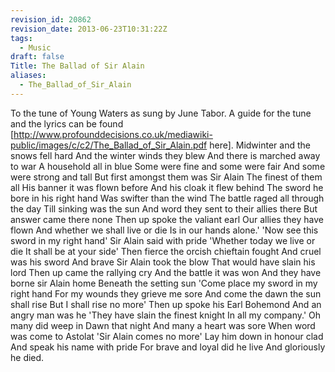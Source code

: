 ```yaml
---
revision_id: 20862
revision_date: 2013-06-23T10:31:22Z
tags:
  - Music
draft: false
Title: The Ballad of Sir Alain
aliases:
  - The_Ballad_of_Sir_Alain
---
```

To the tune of Young Waters as sung by June Tabor. 
A guide for the tune and the lyrics can be found [http://www.profounddecisions.co.uk/mediawiki-public/images/c/c2/The_Ballad_of_Sir_Alain.pdf here]. 
Midwinter and the snows fell hard
And the winter winds they blew
And there is marched away to war
A household all in blue
Some were fine and some were fair 
And some were strong  and tall
But first amongst them was Sir Alain
The finest of them all
His banner it was flown before
And his cloak it flew behind
The sword he bore in his right hand
Was swifter than the wind
The battle raged all through the day
Till sinking was the sun
And word they sent to their allies there
But answer came there none
Then up spoke the valiant earl
Our allies they have flown
And whether we shall live or die
Is in our hands alone.'
'Now see this sword in my right hand'
Sir Alain said with pride
'Whether today we live or die 
It shall be at your side'
Then fierce the orcish chieftain fought
And cruel was his sword 
And brave Sir Alain took the blow
That would have slain  his lord
Then up came the rallying cry
And the battle it was won
And they have borne sir Alain home
Beneath the setting sun
'Come place my sword in my right hand
For my wounds they grieve me sore
And come the dawn the sun shall rise
But I shall rise no more'
Then up spoke his Earl Bohemond
And an angry man was he
'They have slain the finest knight 
In all my company.'
Oh many did  weep in Dawn that night
And many a heart was sore
When word was come to Astolat
'Sir Alain comes no more'
Lay him down in honour clad
And speak his name with  pride 
For brave and loyal did he live
And gloriously he died.